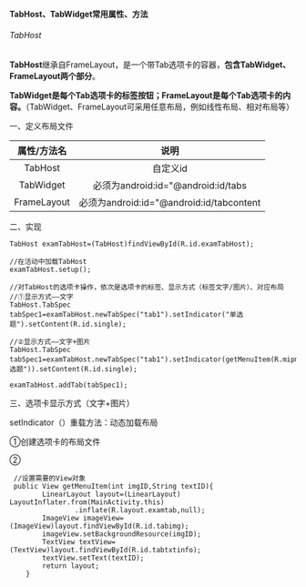 #### TabHost、TabWidget常用属性、方法

###### TabHost

**TabHost**继承自FrameLayout，是一个带Tab选项卡的容器，**包含TabWidget、FrameLayout两个部分**。

**TabWidget是每个Tab选项卡的标签按钮；FrameLayout是每个Tab选项卡的内容。**（TabWidget、FrameLayout可采用任意布局，例如线性布局、相对布局等）

一、定义布局文件

| 属性/方法名 |                   说明                   |
| :---------: | :--------------------------------------: |
|   TabHost   |                 自定义id                 |
|  TabWidget  |    必须为android:id="@android:id/tabs    |
| FrameLayout | 必须为android:id="@android:id/tabcontent |

二、实现

```
TabHost examTabHost=(TabHost)findViewById(R.id.examTabHost);

//在活动中加载TabHost
examTabHost.setup();

//对TabHost的选项卡操作，依次是选项卡的标签、显示方式（标签文字/图片）、对应布局
//①显示方式——文字
TabHost.TabSpec
tabSpec1=examTabHost.newTabSpec("tab1").setIndicator("单选题").setContent(R.id.single);

//②显示方式——文字+图片
TabHost.TabSpec
tabSpec1=examTabHost.newTabSpec("tab1").setIndicator(getMenuItem(R.mipmap.single,"单选题")).setContent(R.id.single);

examTabHost.addTab(tabSpec1);
```

三、选项卡显示方式（文字+图片）

setIndicator（）重载方法：动态加载布局

①创建选项卡的布局文件

②

```
 //设置需要的View对象
 public View getMenuItem(int imgID,String textID){
        LinearLayout layout=(LinearLayout) LayoutInflater.from(MainActivity.this)
                .inflate(R.layout.examtab,null);
        ImageView imageView=(ImageView)layout.findViewById(R.id.tabimg);
        imageView.setBackgroundResource(imgID);
        TextView textView=(TextView)layout.findViewById(R.id.tabtxtinfo);
        textView.setText(textID);
        return layout;
    }
```

